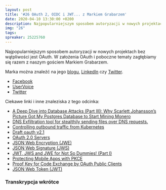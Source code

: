 ```yaml
---
layout: post
title: '#26 OAuth 2, OIDC i JWT... z Markiem Grabarzem'
date: 2020-04-10 13:30:00 +0200
description: Najpopularniejszym sposobem autoryzacji w nowych projektach bez wątpliwości jest OAuth. W założenia OAuth i poboczne tematy zagłębiamy się razem z naszym gościem Markiem Grabarzem.
img: "26"
tags:
spreaker: 25225760
---
```

Najpopularniejszym sposobem autoryzacji w nowych projektach bez wątpliwości jest OAuth. W założenia OAuth i poboczne tematy zagłębiamy się razem z naszym gościem Markiem Grabarzem.

Marka można znaleźć na jego [blogu](https://grabarz.pl), [LinkedIn](https://www.linkedin.com/in/grabarz/) czy [Twitter](https://twitter.com/marekgrabarz).

- [Facebook](https://www.facebook.com/patoarchitekci/)
- [UserVoice](https://github.com/patoarchitekci/uservoice/issues)
- [Twitter](https://twitter.com/patoarchitekci)

Ciekawe linki i inne znaleziska z tego odcinka:

- [A Deep Dive into Database Attacks (Part III): Why Scarlett Johansson’s Picture Got My Postgres Database to Start Mining Monero](https://www.imperva.com/blog/deep-dive-database-attacks-scarlett-johanssons-picture-used-for-crypto-mining-on-postgre-database/)
- [DNS Exfiltration tool for stealthily sending files over DNS requests.](https://github.com/m57/dnsteal)
- [Controlling outbound traffic from Kubernetes](https://monzo.com/blog/controlling-outbound-traffic-from-kubernetes)
- [Draft oauth v2.1](https://tools.ietf.org/html/draft-parecki-oauth-v2-1-01)
- [OAuth 2.0 Servers](https://www.oauth.com/)
- [JSON Web Encryption (JWE)](https://tools.ietf.org/html/rfc7516)
- [JSON Web Signature (JWS)](https://tools.ietf.org/html/rfc7515)
- [JWT, JWS and JWE for Not So Dummies! (Part I)](https://medium.facilelogin.com/jwt-jws-and-jwe-for-not-so-dummies-b63310d201a3)
- [Protecting Mobile Apps with PKCE](https://www.oauth.com/oauth2-servers/pkce/)
- [Proof Key for Code Exchange by OAuth Public Clients](https://tools.ietf.org/html/rfc7636)
- [JSON Web Token (JWT)](https://tools.ietf.org/html/rfc7519)

### Transkrypcja wkrótce
